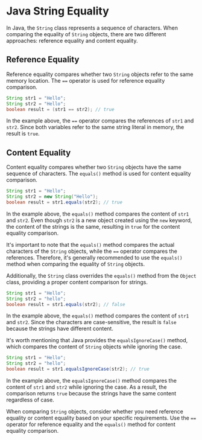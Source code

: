 # Java String Equality

In Java, the `String` class represents a sequence of characters. When comparing the equality of `String` objects, there are two different approaches: reference equality and content equality.

## Reference Equality

Reference equality compares whether two `String` objects refer to the same memory location. The `==` operator is used for reference equality comparison.

```java
String str1 = "Hello";
String str2 = "Hello";
boolean result = (str1 == str2); // true
```

In the example above, the `==` operator compares the references of `str1` and `str2`. Since both variables refer to the same string literal in memory, the result is `true`.

## Content Equality

Content equality compares whether two `String` objects have the same sequence of characters. The `equals()` method is used for content equality comparison.

```java
String str1 = "Hello";
String str2 = new String("Hello");
boolean result = str1.equals(str2); // true
```

In the example above, the `equals()` method compares the content of `str1` and `str2`. Even though `str2` is a new object created using the `new` keyword, the content of the strings is the same, resulting in `true` for the content equality comparison.

It's important to note that the `equals()` method compares the actual characters of the `String` objects, while the `==` operator compares the references. Therefore, it's generally recommended to use the `equals()` method when comparing the equality of `String` objects.

Additionally, the `String` class overrides the `equals()` method from the `Object` class, providing a proper content comparison for strings.

```java
String str1 = "Hello";
String str2 = "hello";
boolean result = str1.equals(str2); // false
```

In the example above, the `equals()` method compares the content of `str1` and `str2`. Since the characters are case-sensitive, the result is `false` because the strings have different content.

It's worth mentioning that Java provides the `equalsIgnoreCase()` method, which compares the content of `String` objects while ignoring the case.

```java
String str1 = "Hello";
String str2 = "hello";
boolean result = str1.equalsIgnoreCase(str2); // true
```

In the example above, the `equalsIgnoreCase()` method compares the content of `str1` and `str2` while ignoring the case. As a result, the comparison returns `true` because the strings have the same content regardless of case.

When comparing `String` objects, consider whether you need reference equality or content equality based on your specific requirements. Use the `==` operator for reference equality and the `equals()` method for content equality comparison.
